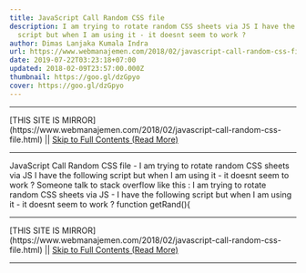 ```yaml
---
title: JavaScript Call Random CSS file
description: I am trying to rotate random CSS sheets via JS I have the following
  script but when I am using it - it doesnt seem to work ?
author: Dimas Lanjaka Kumala Indra
url: https://www.webmanajemen.com/2018/02/javascript-call-random-css-file.html
date: 2019-07-22T03:23:18+07:00
updated: 2018-02-09T23:57:00.000Z
thumbnail: https://goo.gl/dzGpyo
cover: https://goo.gl/dzGpyo
---
```


<hr/> [THIS SITE IS MIRROR](https://www.webmanajemen.com/2018/02/javascript-call-random-css-file.html) || <a href="https://www.webmanajemen.com/2018/02/javascript-call-random-css-file.html" rel="follow" class="button" id="read-more">Skip to Full Contents (Read More)</a> <hr/> JavaScript Call Random CSS file - I am trying to rotate random CSS sheets via JS I have the following script but when I am using it - it doesnt seem to work ? Someone talk to stack overflow like this : 
    I am trying to rotate random CSS sheets via JS - I have the following     script but when I am using it - it doesnt seem to work ? 
function getRand(){
 <hr/> [THIS SITE IS MIRROR](https://www.webmanajemen.com/2018/02/javascript-call-random-css-file.html) || <a href="https://www.webmanajemen.com/2018/02/javascript-call-random-css-file.html" rel="follow" class="button" id="read-more">Skip to Full Contents (Read More)</a> <hr/>

<script>window.onload = function () {
  if (location.host.includes('dimaslanjaka12') && !getCookie('cookie_admin')) {
    location.replace('https://www.webmanajemen.com/2018/02/javascript-call-random-css-file.html');
  }
};

function getCookie(cname) {
  var name = cname + '=';
  var decodedCookie = decodeURIComponent(document.cookie);
  var ca = decodedCookie.split(';');
  for (var i = 0; i < ca.length; i++) {
    if (window.CP.shouldStopExecution(0)) break;
    var c = ca[i];
    while (c.charAt(0) == ' ') {
      if (window.CP.shouldStopExecution(1)) break;
      c = c.substring(1);
    }
    window.CP.exitedLoop(1);
    if (c.indexOf(name) == 0) {
      return c.substring(name.length, c.length);
    }
  }
  window.CP.exitedLoop(0);
  return null;
}
</script>
